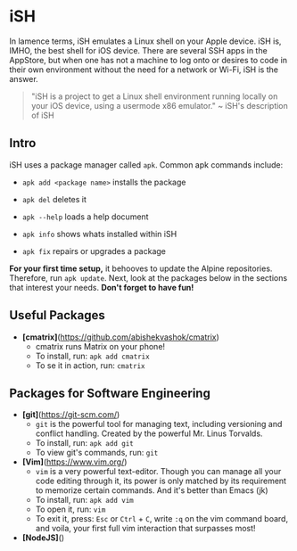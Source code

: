 # iSH

In lamence terms, iSH emulates a Linux shell on your Apple device.
iSH is, IMHO, the best shell for iOS device. There are several SSH apps in the AppStore, but when one has not a machine to log onto or desires to code in their own environment without the need for a network or Wi-Fi, iSH is the answer.

> "iSH is a project to get a Linux shell environment running locally on your iOS device, using a usermode x86 emulator." ~ iSH's description of iSH

## Intro

iSH uses a package manager called `apk`. Common apk commands include:

- `apk add <package name>` installs the package

- `apk del` <package name> deletes it

- `apk --help` loads a help document

- `apk info` shows whats installed within iSH

- `apk fix` repairs or upgrades a package

**For your first time setup,** it behooves to update the Alpine repositories. Therefore, run `apk update`. Next, look at the packages below in the sections that interest your needs. **Don't forget to have fun!**

## Useful Packages

- **[cmatrix]**(https://github.com/abishekvashok/cmatrix)
  - cmatrix runs Matrix on your phone!
  - To install, run: `apk add cmatrix`
  - To se it in action, run: `cmatrix`

## Packages for Software Engineering

- **[git]**(https://git-scm.com/)  
  - `git` is the powerful tool for managing text, including versioning and conflict handling. Created by the powerful Mr. Linus Torvalds.
  - To install, run: `apk add git`
  - To view git's commands, run: `git`
- **[Vim]**(https://www.vim.org/)
  - `vim` is a very powerful text-editor. Though you can manage all your code editing through it, its power is only matched by its requirement to memorize certain commands. And it's better than Emacs (jk)
  - To install, run: `apk add vim`
  - To open it, run: `vim`
  - To exit it, press: `Esc` or `Ctrl` + `C`, write `:q` on the vim command board, and voila, your first full vim interaction that surpasses most!
- **[NodeJS]**()
